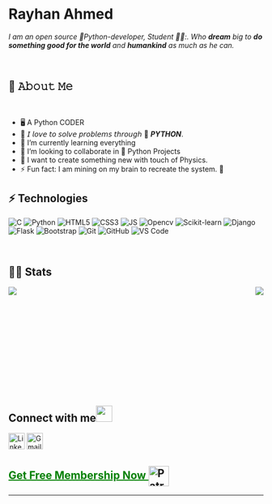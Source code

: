 # Rayhan Ahmed

<p>
  <em>
    I am an open source 🐍Python-developer, Student 👨‍🎓:. Who <b>dream</b> big to <b>do something good for the world</b> and 
    <b>humankind</b> as much as he can.
  </em>  
</p>

<br>

## :book: 𝙰𝚋𝚘𝚞𝚝 𝙼𝚎

<br>
<ul>
  <li>🖥  A Python CODER</li>
  <li>🤔  𝘐 𝘭𝘰𝘷𝘦 𝘵𝘰 𝘴𝘰𝘭𝘷𝘦 𝘱𝘳𝘰𝘣𝘭𝘦𝘮𝘴 𝘵𝘩𝘳𝘰𝘶𝘨𝘩  🐍 <b><i>PYTHON</i></b>.</li>
  <li>🌱 I’m currently learning everything </li>
  <li>👯 I’m looking to collaborate in 🐍 Python Projects</li>
  <li>🥅 I want to create something new with touch of Physics.</li>
  <li>⚡ Fun fact: I am mining on my brain to recreate the system. 🎨</li>
</ul>
  
## ⚡ Technologies
![C](https://img.shields.io/badge/-C-black?style=flat-square&logo=C)
![Python](https://img.shields.io/badge/-Python-black?style=flat-square&logo=Python)
![HTML5](https://img.shields.io/badge/-HTML5-E34F26?style=flat-square&logo=html5&logoColor=white)
![CSS3](https://img.shields.io/badge/-CSS3-1572B6?style=flat-square&logo=css3)
![JS](https://img.shields.io/badge/-JS-F7DF1E?style=flat-square&logo=javascript&logoColor=black)
![Opencv](https://img.shields.io/badge/-Opencv-1572B6?style=flat-square&logo=opencv)
![Scikit-learn](https://img.shields.io/badge/-Scikitlearn-1572B6?style=flat-square&logo=scikitlearn)
![Django](https://img.shields.io/badge/-Django-1572B6?style=flat-square&logo=Django)
![Flask](https://img.shields.io/badge/-Flask-1572B6?style=flat-square&logo=Flask)
![Bootstrap](https://img.shields.io/badge/-Bootstrap-1572B6?style=flat-square&logo=Bootstrap)
![Git](https://img.shields.io/badge/-Git-181717?style=flat-square&logo=git)
![GitHub](https://img.shields.io/badge/-GitHub-181717?style=flat-square&logo=github)
![VS Code](https://img.shields.io/badge/-VSCode-%23007ACC?style=flat-square&logo=visual-studio-code)

<br>

## 🏃‍♂️ Stats
<p>
  <a href="https://github.com/anuraghazra/github-readme-stats" title="Go to Source">
    <img align="left" src="https://github-readme-stats.vercel.app/api?username=ixink&show_icons=true&theme=dark#gh-dark-mode-only">
  </a>
 </p>
 <p>
  <a href="https://github.com/anuraghazra/github-readme-stats">
  <img align="right" src="https://github-readme-stats.vercel.app/api/top-langs/?username=ixink&layout=compact&heme=dark#gh-dark-mode-only"/>
  </a>
</p>

<br><br><br>
<br><br><br>
<br><br><br>
<br><br><br>


## Connect with me<img src="https://github.com/TheDudeThatCode/TheDudeThatCode/blob/master/Assets/Handshake.gif" height="32px">

  [<img src="https://github.com/TheDudeThatCode/TheDudeThatCode/blob/master/Assets/Linkedin.svg" alt="Linkedin Logo" width="32">](https://www.linkedin.com/in/rayhan-ahmed-uiu/)  [<img src="https://github.com/TheDudeThatCode/TheDudeThatCode/blob/master/Assets/Gmail.svg" alt="Gmail logo" height="32">](mailto:rayhan.fea@gmail.com)  


<h2>
  <a href="https://www.patreon.com/RayhanAhmed" target="_blank" style="text-decoration: underline; color: green;">
    Get Free Membership Now
  </a>
  <a href="https://www.patreon.com/RayhanAhmed" target="_blank">
  <img src="https://upload.wikimedia.org/wikipedia/commons/9/94/Patreon_logo.svg" alt="Patreon" height="40" style="vertical-align: middle;">
</a>

</h2>


--------------------------
